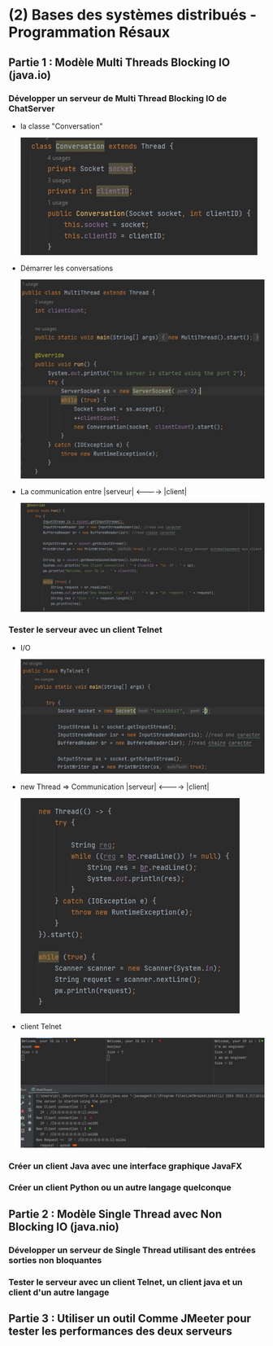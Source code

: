 # (2) Bases des systèmes distribués - Programmation Résaux

## Partie 1 : Modèle Multi Threads Blocking IO (java.io)
   ### Développer un serveur de Multi Thread Blocking IO de ChatServer
   * la classe "Conversation" 
            
       ![](images/2.jpg)
            
   * Démarrer les conversations
       
       ![](images/1.jpg) 
       
   * La communication entre |serveur| <----> |client|
   
       ![](images/3.jpg)
   
   ### Tester le serveur avec un client Telnet
   * I/O
   
      ![](images/4.jpg)
      
   * new Thread => Communication |serveur| <----> |client|
      
      ![](images/5.jpg)
      
   * client Telnet
      
      ![](images/6.jpg)
   
   ### Créer un client Java avec une interface graphique JavaFX
   
   ### Créer un client Python ou un autre langage quelconque
      
## Partie 2 : Modèle Single Thread avec Non Blocking IO (java.nio)
   ### Développer un serveur de Single Thread  utilisant des entrées sorties non bloquantes 
   
   ### Tester le serveur avec un client Telnet, un client java et un client d'un autre langage
      
## Partie 3 : Utiliser un outil Comme JMeeter pour tester les performances des deux serveurs

